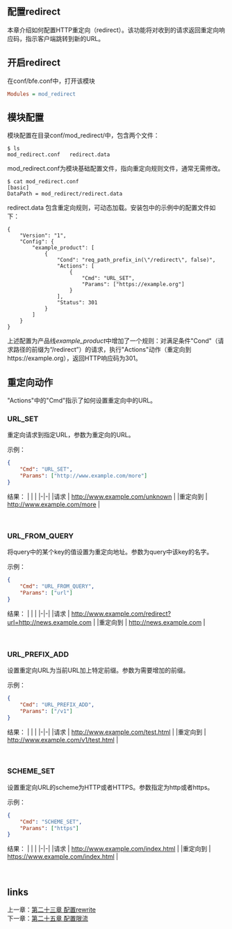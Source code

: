 ## 配置redirect
本章介绍如何配置HTTP重定向（redirect）。该功能将对收到的请求返回重定向响应码，指示客户端跳转到新的URL。

## 开启redirect
在conf/bfe.conf中，打开该模块
```ini
Modules = mod_redirect
```

## 模块配置
模块配置在目录conf/mod_redirect/中，包含两个文件：

```
$ ls
mod_redirect.conf	redirect.data
```

mod_redirect.conf为模块基础配置文件，指向重定向规则文件，通常无需修改。
```
$ cat mod_redirect.conf 
[basic]
DataPath = mod_redirect/redirect.data
```

redirect.data 包含重定向规则，可动态加载。安装包中的示例中的配置文件如下：

```
{
    "Version": "1",
    "Config": {
        "example_product": [
            {
                "Cond": "req_path_prefix_in(\"/redirect\", false)",
                "Actions": [
                    {
                        "Cmd": "URL_SET",
                        "Params": ["https://example.org"]
                    }
                ],
                "Status": 301
            }
        ]
    }
}

```
上述配置为产品线*example_product*中增加了一个规则：对满足条件"Cond"（请求路径的前缀为“/redirect”）的请求，执行"Actions"动作（重定向到https://example.org），返回HTTP响应码为301。

## 重定向动作
"Actions"中的"Cmd"指示了如何设置重定向中的URL。

### URL_SET
重定向请求到指定URL，参数为重定向的URL。

示例：
```json    
{
    "Cmd": "URL_SET", 
    "Params": ["http://www.example.com/more"]
}
```

结果：
| | |
|-|-|
|请求     | http://www.example.com/unknown |
|重定向到  | http://www.example.com/more |

<br />

### URL_FROM_QUERY
将query中的某个key的值设置为重定向地址。参数为query中该key的名字。

示例：
```json    
{
    "Cmd": "URL_FROM_QUERY", 
    "Params": ["url"]
}
```

结果：
| | |
|-|-|
|请求   | http://www.example.com/redirect?url=http://news.example.com |
|重定向到   | http://news.example.com |

<br />

### URL_PREFIX_ADD
设置重定向URL为当前URL加上特定前缀。参数为需要增加的前缀。

示例：
```json    
{
    "Cmd": "URL_PREFIX_ADD", 
    "Params": ["/v1"]
}
```

结果：
| | |
|-|-|
|请求   | http://www.example.com/test.html |
|重定向到   | http://www.example.com/v1/test.html |

<br />

### SCHEME_SET
设置重定向URL的scheme为HTTP或者HTTPS。参数指定为http或者https。

示例：
```json    
{
    "Cmd": "SCHEME_SET", 
    "Params": ["https"]
}
```

结果：
| | |
|-|-|
|请求   | http://www.example.com/index.html |
|重定向到   | https://www.example.com/index.html |

<br />

## links
上一章：[第二十三章 配置rewrite](../../operation/configuration/rewrite.md)  
下一章：[第二十五章 配置限流](../../operation/configuration/prison.md)